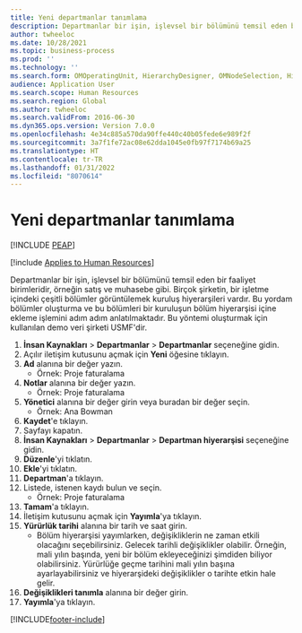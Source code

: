 ```yaml
---
title: Yeni departmanlar tanımlama
description: Departmanlar bir işin, işlevsel bir bölümünü temsil eden bir faaliyet birimleridir, örneğin satış ve muhasebe gibi.
author: twheeloc
ms.date: 10/28/2021
ms.topic: business-process
ms.prod: ''
ms.technology: ''
ms.search.form: OMOperatingUnit, HierarchyDesigner, OMNodeSelection, HierarchyPublishAndCloseForm, HcmPersonnelManagementWorkspace
audience: Application User
ms.search.scope: Human Resources
ms.search.region: Global
ms.author: twheeloc
ms.search.validFrom: 2016-06-30
ms.dyn365.ops.version: Version 7.0.0
ms.openlocfilehash: 4e34c885a570da90ffe440c40b05fede6e989f2f
ms.sourcegitcommit: 3a7f1fe72ac08e62dda1045e0fb97f7174b69a25
ms.translationtype: HT
ms.contentlocale: tr-TR
ms.lasthandoff: 01/31/2022
ms.locfileid: "8070614"
---
```

# <a name="define-new-departments"></a>Yeni departmanlar tanımlama


[!INCLUDE [PEAP](../includes/peap-1.md)]

[!include [Applies to Human Resources](../includes/applies-to-hr.md)]



Departmanlar bir işin, işlevsel bir bölümünü temsil eden bir faaliyet birimleridir, örneğin satış ve muhasebe gibi. Birçok şirketin, bir işletme içindeki çeşitli bölümler görüntülemek kuruluş hiyerarşileri vardır. Bu yordam bölümler oluşturma ve bu bölümleri bir kuruluşun bölüm hiyerarşisi içine ekleme işlemini adım adım anlatılmaktadır. Bu yöntemi oluşturmak için kullanılan demo veri şirketi USMF'dir.

1. **İnsan Kaynakları** > **Departmanlar** > **Departmanlar** seçeneğine gidin.
2. Açılır iletişim kutusunu açmak için **Yeni** öğesine tıklayın.
3. **Ad** alanına bir değer yazın.
    * Örnek: Proje faturalama  
4. **Notlar** alanına bir değer yazın.
    * Örnek: Proje faturalama  
5. **Yönetici** alanına bir değer girin veya buradan bir değer seçin.
    * Örnek: Ana Bowman  
6. **Kaydet**'e tıklayın.
7. Sayfayı kapatın.
8. **İnsan Kaynakları** > **Departmanlar** > **Departman hiyerarşisi** seçeneğine gidin.
9. **Düzenle**'yi tıklatın.
10. **Ekle**'yi tıklatın.
11. **Departman**'a tıklayın.
12. Listede, istenen kaydı bulun ve seçin.
    * Örnek: Proje faturalama  
13. **Tamam**'a tıklayın.
14. İletişim kutusunu açmak için **Yayımla**'ya tıklayın.
15. **Yürürlük tarihi** alanına bir tarih ve saat girin.
    * Bölüm hiyerarşisi yayımlarken, değişikliklerin ne zaman etkili olacağını seçebilirsiniz. Gelecek tarihli değişiklikler olabilir. Örneğin, mali yılın başında, yeni bir bölüm ekleyeceğinizi şimdiden biliyor olabilirsiniz. Yürürlüğe geçme tarihini mali yılın başına ayarlayabilirsiniz ve hiyerarşideki değişiklikler o tarihte etkin hale gelir.  
16. **Değişiklikleri tanımla** alanına bir değer girin.
17. **Yayımla**'ya tıklayın.



[!INCLUDE[footer-include](../includes/footer-banner.md)]
